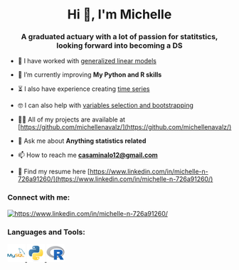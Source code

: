 <h1 align="center">Hi 👋, I'm Michelle</h1>
<h3 align="center">A graduated actuary with a lot of passion for statitstics, looking forward into becoming a DS</h3>

- 🔭 I have worked with [generalized linear models](https://github.com/michellenavalz/modelos_lineales_generalizados)

- 🌱 I’m currently improving **My Python and R skills**

- ⏳ I also have experience creating [time series](https://github.com/michellenavalz/Series_de_tiempo)

- 🤓 I can also help with [variables selection and bootstrapping](https://github.com/michellenavalz/variables_bootstrap_no_super)

- 👨‍💻 All of my projects are available at [https://github.com/michellenavalz/](https://github.com/michellenavalz/)

- 💬 Ask me about **Anything statistics related**

- 📫 How to reach me **casaminalo12@gmail.com**

- 📄 Find my resume here [https://www.linkedin.com/in/michelle-n-726a91260/](https://www.linkedin.com/in/michelle-n-726a91260/)

<h3 align="left">Connect with me:</h3>
<p align="left">
<a href="https://linkedin.com/in/https://www.linkedin.com/in/michelle-n-726a91260/" target="blank"><img align="center" src="https://raw.githubusercontent.com/rahuldkjain/github-profile-readme-generator/master/src/images/icons/Social/linked-in-alt.svg" alt="https://www.linkedin.com/in/michelle-n-726a91260/" height="30" width="40" /></a>
</p>

<h3 align="left">Languages and Tools:</h3>
<p align="left">
  <a href="https://www.mysql.com/" target="_blank" rel="noreferrer"> <img src="https://raw.githubusercontent.com/devicons/devicon/master/icons/mysql/mysql-original-wordmark.svg" alt="mysql" width="40" height="40"/> </a>
  <a href="https://www.python.org" target="_blank" rel="noreferrer"> <img src="https://raw.githubusercontent.com/devicons/devicon/master/icons/python/python-original.svg" alt="python" width="40" height="40"/> </a>
  <a href="https://www.r-project.org/" target="_blank" rel="noreferrer"> <img src="https://raw.githubusercontent.com/github/explore/80688e429a7d4ef2fca1e82350fe8e3517d3494d/topics/r/r.png" alt="r" width="40" height="40"/> </a>
</p>

